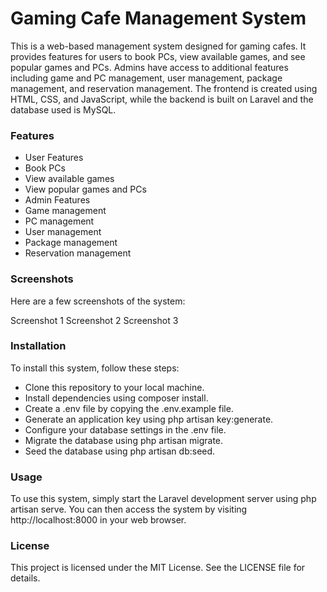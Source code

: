 # Gaming Cafe Management System
This is a web-based management system designed for gaming cafes. It provides features for users to book PCs, view available games, and see popular games and PCs. Admins have access to additional features including game and PC management, user management, package management, and reservation management. The frontend is created using HTML, CSS, and JavaScript, while the backend is built on Laravel and the database used is MySQL.

### Features
- User Features
- Book PCs
- View available games
- View popular games and PCs
- Admin Features
- Game management
- PC management
- User management
- Package management
- Reservation management

### Screenshots
Here are a few screenshots of the system:

Screenshot 1
Screenshot 2
Screenshot 3

### Installation
To install this system, follow these steps:

- Clone this repository to your local machine.
- Install dependencies using composer install.
- Create a .env file by copying the .env.example file.
- Generate an application key using php artisan key:generate.
- Configure your database settings in the .env file.
- Migrate the database using php artisan migrate.
- Seed the database using php artisan db:seed.

### Usage
To use this system, simply start the Laravel development server using php artisan serve. You can then access the system by visiting http://localhost:8000 in your web browser.

### License
This project is licensed under the MIT License. See the LICENSE file for details.
